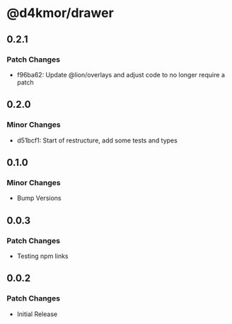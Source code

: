 # @d4kmor/drawer

## 0.2.1

### Patch Changes

- f96ba62: Update @lion/overlays and adjust code to no longer require a patch

## 0.2.0

### Minor Changes

- d51bcf1: Start of restructure, add some tests and types

## 0.1.0

### Minor Changes

- Bump Versions

## 0.0.3

### Patch Changes

- Testing npm links

## 0.0.2

### Patch Changes

- Initial Release
